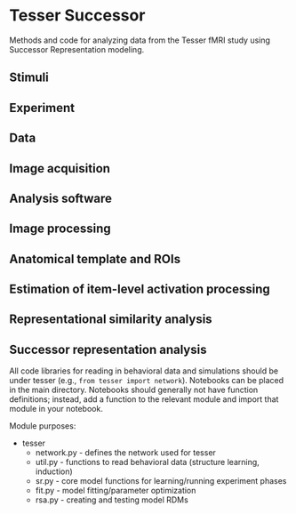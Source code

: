 # Tesser Successor

Methods and code for analyzing data from the Tesser fMRI study using Successor Representation modeling.

## Stimuli

## Experiment

## Data

## Image acquisition

## Analysis software

## Image processing

## Anatomical template and ROIs

## Estimation of item-level activation processing

## Representational similarity analysis

## Successor representation analysis 

All code libraries for reading in behavioral data and simulations should be under tesser (e.g., `from tesser import network`). Notebooks can be placed in the main directory. Notebooks should generally not have function definitions; instead, add a function to the relevant module and import that module in your notebook.

Module purposes:
* tesser
  * network.py - defines the network used for tesser
  * util.py - functions to read behavioral data (structure learning, induction)
  * sr.py - core model functions for learning/running experiment phases
  * fit.py - model fitting/parameter optimization
  * rsa.py - creating and testing model RDMs
